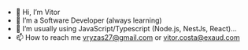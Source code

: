 - 👋 Hi, I’m Vitor
- 👀 I’m a Software Developer (always learning)
- 🌱 I’m usually using JavaScript/Typescript (Node.js, NestJs, React)...
- 📫 How to reach me vryzas27@gmail.com or vitor.costa@exaud.com

<!---
Vryzas/Vryzas is a ✨ special ✨ repository because its `README.md` (this file) appears on your GitHub profile.
You can click the Preview link to take a look at your changes.
--->
